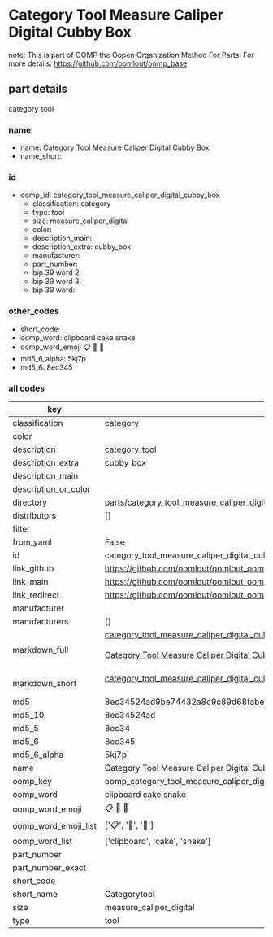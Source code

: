# Category Tool Measure Caliper Digital Cubby Box  

note: This is part of OOMP the Oopen Organization Method For Parts. For more details: https://github.com/oomlout/oomp_base

##  part details
  



category_tool



### name
* name: Category Tool Measure Caliper Digital Cubby Box
* name_short: 
### id
* oomp_id: category_tool_measure_caliper_digital_cubby_box
  * classification: category
  * type: tool
  * size: measure_caliper_digital
  * color: 
  * description_main: 
  * description_extra: cubby_box
  * manufacturer: 
  * part_number: 
  * bip 39 word 2: 
  * bip 39 word 3: 
  * bip 39 word: 

### other_codes
* short_code: 
* oomp_word: clipboard cake snake
* oomp_word_emoji :clipboard: :cake: :snake:
* md5_6_alpha: 5kj7p
* md5_6: 8ec345









### all codes 
| key | value |  
| --- | --- |  
| classification | category |  
| color |  |  
| description | category_tool |  
| description_extra | cubby_box |  
| description_main |  |  
| description_or_color |   |  
| directory | parts/category_tool_measure_caliper_digital_cubby_box |  
| distributors | [] |  
| filter |  |  
| from_yaml | False |  
| id | category_tool_measure_caliper_digital_cubby_box |  
| link_github | https://github.com/oomlout/oomlout_oomp_version_1_messy/tree/main/parts/category_tool_measure_caliper_digital_cubby_box |  
| link_main | https://github.com/oomlout/oomlout_oomp_version_1_messy/tree/main/parts/category_tool_measure_caliper_digital_cubby_box |  
| link_redirect | https://github.com/oomlout/oomlout_oomp_version_1_messy/tree/main/parts/category_tool_measure_caliper_digital_cubby_box |  
| manufacturer |  |  
| manufacturers | [] |  
| markdown_full | [category_tool_measure_caliper_digital_cubby_box](none)<br>[](none)<br>[Category Tool Measure Caliper Digital Cubby Box](none)<br><br> |  
| markdown_short | [category_tool_measure_caliper_digital_cubby_box](none)<br><br> |  
| md5 | 8ec34524ad9be74432a8c9c89d68fabe |  
| md5_10 | 8ec34524ad |  
| md5_5 | 8ec34 |  
| md5_6 | 8ec345 |  
| md5_6_alpha | 5kj7p |  
| name | Category Tool Measure Caliper Digital Cubby Box |  
| oomp_key | oomp_category_tool_measure_caliper_digital_cubby_box |  
| oomp_word | clipboard cake snake |  
| oomp_word_emoji | :clipboard: :cake: :snake: |  
| oomp_word_emoji_list | [':clipboard:', ':cake:', ':snake:'] |  
| oomp_word_list | ['clipboard', 'cake', 'snake'] |  
| part_number |  |  
| part_number_exact |  |  
| short_code |  |  
| short_name | Categorytool |  
| size | measure_caliper_digital |  
| type | tool |  
